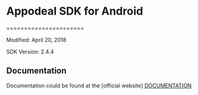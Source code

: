 # Appodeal SDK for Android
======================

Modified: April 20, 2018

SDK Version: 2.4.4


## Documentation
Documentation could be found at the [official website] [DOCUMENTATION]


[DOCUMENTATION]: https://www.appodeal.com/sdk/documentation?framework=1&full=1&platform=1#p_5_10
